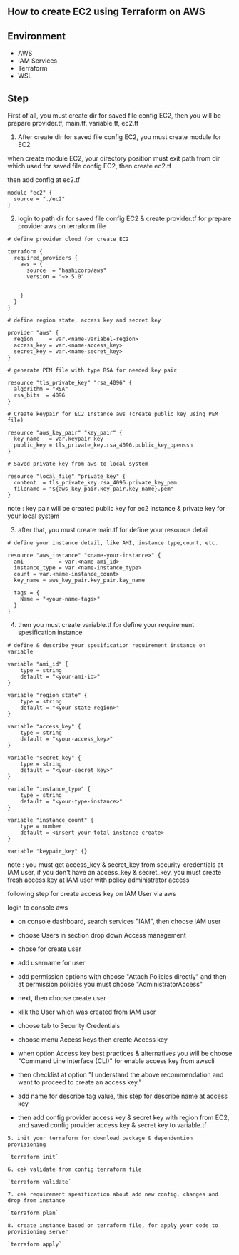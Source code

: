 ## How to create EC2 using Terraform on AWS

## Environment

- AWS
- IAM Services
- Terraform
- WSL

## Step

First of all, you must create dir for saved file config EC2, then you will be prepare provider.tf, main.tf, variable.tf, ec2.tf

1. After create dir for saved file config EC2, you must create module for EC2

when create module EC2,  your directory position must exit path from dir which used for saved file config EC2, then create ec2.tf

then add config at ec2.tf

```
module "ec2" {
  source = "./ec2"
}
```

2. login to path dir for saved file config EC2 & create provider.tf for prepare provider aws on terraform file

```
# define provider cloud for create EC2

terraform {
  required_providers {
    aws = {
      source  = "hashicorp/aws"
      version = "~> 5.0"


    }
  }
}

# define region state, access key and secret key

provider "aws" {
  region     = var.<name-variabel-region>
  access_key = var.<name-access_key>
  secret_key = var.<name-secret_key>
}

# generate PEM file with type RSA for needed key pair

resource "tls_private_key" "rsa_4096" {
  algorithm = "RSA"
  rsa_bits  = 4096
}

# Create keypair for EC2 Instance aws (create public key using PEM file)

resource "aws_key_pair" "key_pair" {
  key_name   = var.keypair_key
  public_key = tls_private_key.rsa_4096.public_key_openssh
}

# Saved private key from aws to local system

resource "local_file" "private_key" {
  content  = tls_private_key.rsa_4096.private_key_pem
  filename = "${aws_key_pair.key_pair.key_name}.pem"
}

```

note : key pair will be created public key for ec2 instance & private key for your local system


3. after that, you must create main.tf for define your resource detail

```
# define your instance detail, like AMI, instance type,count, etc.

resource "aws_instance" "<name-your-instance>" {
  ami           = var.<name-ami_id>
  instance_type = var.<name-instance_type>
  count = var.<name-instance_count>
  key_name = aws_key_pair.key_pair.key_name

  tags = {
    Name = "<your-name-tags>"
  }
}
```

4. then you must create variable.tf for define your requirement spesification instance

```
# define & describe your spesification requirement instance on variable

variable "ami_id" {
    type = string
    default = "<your-ami-id>"
}

variable "region_state" {
    type = string
    default = "<your-state-region>"
}

variable "access_key" {
    type = string
    default = "<your-access_key>"
}

variable "secret_key" {
    type = string
    default = "<your-secret_key>"
}

variable "instance_type" {
    type = string
    default = "<your-type-instance>"
}

variable "instance_count" {
    type = number
    default = <insert-your-total-instance-create>
}

variable "keypair_key" {}

```

note : you must get access_key & secret_key from security-credentials at IAM user, if you don't have an access_key & secret_key, you must create fresh access key at IAM user with policy administrator access

following step for create access key on IAM User via aws

login to console aws

- on console dashboard, search services "IAM", then choose IAM user

- choose Users in section drop down Access management

- chose for create user

- add username for user

- add permission options with choose "Attach Policies directly" and then at permission policies you must choose "AdministratorAccess"

- next, then choose create user

- klik the User which was created from IAM user

- choose tab to Security Credentials

- choose menu Access keys then create Access key

- when option Access key best practices & alternatives you will be choose "Command Line Interface (CLI)" for enable access key from awscli

- then checklist at option "I understand the above recommendation and want to proceed to create an access key."

- add name for describe tag value, this step for describe name at access key 

- then add config provider access key & secret key with region from EC2, and saved config provider access key & secret key to variable.tf

```
5. init your terraform for download package & dependention provisioning

`terraform init`

6. cek validate from config terraform file

`terraform validate`

7. cek requirement spesification about add new config, changes and drop from instance

`terraform plan`

8. create instance based on terraform file, for apply your code to provisioning server

`terraform apply`




